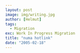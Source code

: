 ```yaml
---
layout: post
image: img/writing.jpg
author: [Helmut]
tags:
  - Migration
exc: Work In Progress Migration
title: "numa hotlink"
date: "2005-02-18"
---
```



